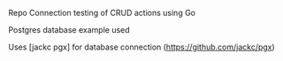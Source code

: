 Repo Connection testing of CRUD actions using Go

Postgres database example used

Uses [jackc pgx] for database connection (https://github.com/jackc/pgx)